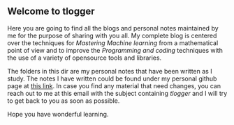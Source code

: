 ## Welcome to tlogger

Here you are going to find all the blogs and personal notes maintained by me for the purpose of sharing with you all. My complete blog is centered over the techniques for *Mastering Machine learning* from a mathematical point of view and to improve the *Programming and coding* techniques with the use of a variety of opensource tools and libraries. 

The folders in this dir are my personal notes that have been written as I study. The notes I have written could be found under my personal github page at [this link](https://www.dhyanitushar.ml/tlogger). In case you find any material that need changes, you can reach out to me at this email with the subject containing *tlogger* and I will try to get back to you as soon as possible. 

Hope you have wonderful learning.
